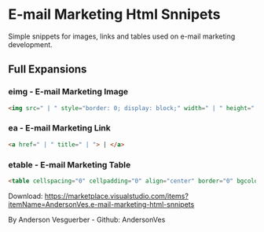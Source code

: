 # E-mail Marketing Html Snnipets

Simple snippets for images, links and tables used on e-mail marketing development.

## Full Expansions

### eimg - E-mail Marketing Image

```html
<img src=" | " style="border: 0; display: block;" width=" | " height=" | " title=" | " alt=" | "/>;
```

### ea - E-mail Marketing Link

```html
<a href=" | " title=" | "> | </a>
```

### etable - E-mail Marketing Table

```html
<table cellspacing="0" cellpadding="0" align="center" border="0" bgcolor=" | "> | </table>
```
Download: https://marketplace.visualstudio.com/items?itemName=AndersonVes.e-mail-marketing-html-snnipets

By Anderson Vesguerber - Github: AndersonVes

